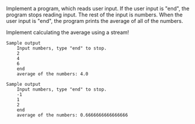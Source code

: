Implement a program, which reads user input. If the user input is "end", the program stops reading input. The rest of the input is numbers. When the user input is "end", the program prints the average of all of the numbers.

Implement calculating the average using a stream!

    Sample output
        Input numbers, type "end" to stop.
        2
        4
        6
        end
        average of the numbers: 4.0

    Sample output
        Input numbers, type "end" to stop.
        -1
        1
        2
        end
        average of the numbers: 0.6666666666666666

